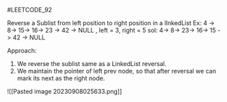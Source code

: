 #LEETCODE_92

Reverse a Sublist from left position to right position in a lInkedList
Ex: 4 -> 8-> 15-> 16-> 23 -> 42 -> NULL  , left = 3, right = 5
sol: 4-> 8-> 23-> 16-> 15 -> 42 -> NULL

Approach:
1. We reverse the sublist same as a LinkedList reversal.
2. We maintain the pointer of left prev node, so that after reversal we can mark its next as the right node.

![[Pasted image 20230908025633.png]]
